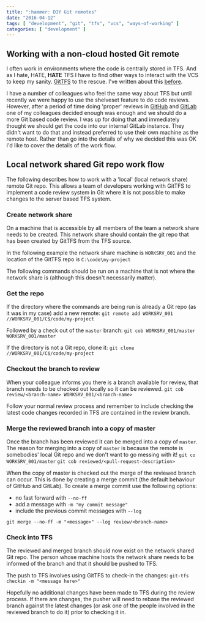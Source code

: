 ```yaml
---
title: ":hammer: DIY Git remotes"
date: "2016-04-12"
tags: [ "development", "git", "tfs", "vcs", "ways-of-working" ]
categories: [ "development" ]
---
```


## Working with a non-cloud hosted Git remote

I often work in environments where the code is centrally stored in TFS. And as
I hate, HATE, **HATE** TFS I have to find other ways to interact with the VCS
to keep my sanity. [GitTFS](http://git-tfs.com/) to the rescue. I've written
about this [before](../how-i-work-with-git-and-tfs/).

I have a number of colleagues who feel the same way about TFS but until
recently we were happy to use the shelveset feature to do code reviews.
However, after a period of time doing 'proper' reviews in
[GitHub](https://github.com/) and [GitLab](https://gitlab.com/) one of my
colleagues decided enough was enough and we should do a more Git based code
review. I was up for doing that and immediately thought we should get the code
into our internal GitLab instance. They didn't want to do that and instead
preferred to use their own machine as the remote host. Rather than go into the
details of why we decided this was OK I'd like to cover the details of the work
flow.

## Local network shared Git repo work flow

The following describes how to work with a 'local' (local network share) remote
Git repo. This allows a team of developers working with GitTFS to implement a
code review system in Git where it is not possible to make changes to the
server based TFS system.

### Create network share

On a machine that is accessible by all members of the team a network share
needs to be created. This network share should contain the git repo that has
been created by GitTFS from the TFS source.

In the following example the network share machine is `WORKSRV_001` and the
location of the GitTFS repo is `C:\code\my-project`

The following commands should be run on a machine that is not where the network
share is (although this doesn't necessarily matter).

### Get the repo

If the directory where the commands are being run is already a Git repo (as it
was in my case) add a new remote:
`git remote add WORKSRV_001 //WORKSRV_001/C$/code/my-project`

Followed by a check out of the `master` branch:
`git cob WORKSRV_001/master WORKSRV_001/master `

If the directory is not a Git repo, clone it:
`git clone //WORKSRV_001/C$/code/my-project`

### Checkout the branch to review

When your colleague informs you there is a branch available for review, that
branch needs to be checked out locally so it can be reviewed.
`git cob review/<branch-name> WORKSRV_001/<branch-name>`

Follow your normal review process and remember to include checking the latest
code changes recorded in TFS are contained in the review branch.

### Merge the reviewed branch into a copy of master

Once the branch has been reviewed it can be merged into a copy of `master`. The
reason for merging into a copy of `master` is because the remote is somebodies'
local Git repo and we don't want to go messing with it!
`git co WORKSRV_001/master`
`git cob reviewed/<pull-request-description>`

When the copy of master is checked out the merge of the reviewed branch can
occur. This is done by creating a merge commit (the default behaviour of GitHub
and GitLab). To create a merge commit use the following options:

* no fast forward with `--no-ff`
* add a message with `-m "my commit message"`
* include the previous commit messages with `--log`

`git merge --no-ff -m "<message>" --log review/<branch-name>`

### Check into TFS

The reviewed and merged branch should now exist on the network shared Git repo.
The person whose machine hosts the network share needs to be informed of the
branch and that it should be pushed to TFS.

The push to TFS involves using GitTFS to check-in the changes:
`git-tfs checkin -m "<message here>"`

Hopefully no additional changes have been made to TFS during the review
process. If there are changes, the pusher will need to rebase the reviewed
branch against the latest changes (or ask one of the people involved in the
reviewed branch to do it) prior to checking it in.
